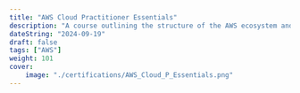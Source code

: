 ```yaml
---
title: "AWS Cloud Practitioner Essentials"
description: "A course outlining the structure of the AWS ecosystem and functions of individual AWS services"
dateString: "2024-09-19"
draft: false
tags: ["AWS"]
weight: 101
cover:
    image: "./certifications/AWS_Cloud_P_Essentials.png"
---
```

